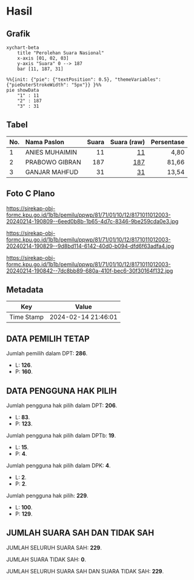 # Hasil

## Grafik

```mermaid
xychart-beta
    title "Perolehan Suara Nasional"
    x-axis [01, 02, 03]
    y-axis "Suara" 0 --> 187
    bar [11, 187, 31]
```

```mermaid
%%{init: {"pie": {"textPosition": 0.5}, "themeVariables": {"pieOuterStrokeWidth": "5px"}} }%%
pie showData
    "1" : 11
    "2" : 187
    "3" : 31
```

## Tabel

| No. | Nama Paslon    | Suara | Suara (raw) | Persentase |
|:--- |:-------------- | -----:| -----------:| ----------:|
| 1   | ANIES MUHAIMIN | 11    | [11][p-1]   | 4,80       |
| 2   | PRABOWO GIBRAN | 187   | [187][p-2]  | 81,66      |
| 3   | GANJAR MAHFUD  | 31    | [31][p-3]   | 13,54      |


[p-1]: https://github.com/gigit-pemilu/pemilu-2024/blob/main/pilpres/hitung-suara/sub/81-maluku/sub/71-kota-ambon/sub/01-nusaniwe/sub/1012-waihaong/sub/003-tps/sub/paslon-1.txt
[p-2]: https://github.com/gigit-pemilu/pemilu-2024/blob/main/pilpres/hitung-suara/sub/81-maluku/sub/71-kota-ambon/sub/01-nusaniwe/sub/1012-waihaong/sub/003-tps/sub/paslon-2.txt
[p-3]: https://github.com/gigit-pemilu/pemilu-2024/blob/main/pilpres/hitung-suara/sub/81-maluku/sub/71-kota-ambon/sub/01-nusaniwe/sub/1012-waihaong/sub/003-tps/sub/paslon-3.txt

## Foto C Plano

https://sirekap-obj-formc.kpu.go.id/1b1b/pemilu/ppwp/81/71/01/10/12/8171011012003-20240214-190809--6eed0b8b-1b65-4d7c-8346-9be259cda0e3.jpg

https://sirekap-obj-formc.kpu.go.id/1b1b/pemilu/ppwp/81/71/01/10/12/8171011012003-20240214-190829--9d8bd114-6142-40d0-b094-dfd6f63adfa4.jpg

https://sirekap-obj-formc.kpu.go.id/1b1b/pemilu/ppwp/81/71/01/10/12/8171011012003-20240214-190842--7dc8bb89-680a-410f-bec6-30f30164f132.jpg


## Metadata

| Key        | Value               |
| ---------- | ------------------- |
| Time Stamp | 2024-02-14 21:46:01 |


## DATA PEMILIH TETAP

Jumlah pemilih dalam DPT: **286**.
 * L: **126**.
 * P: **160**.

## DATA PENGGUNA HAK PILIH

Jumlah pengguna hak pilih dalam DPT: **206**.
 * L: **83**.
 * P: **123**.

Jumlah pengguna hak pilih dalam DPTb: **19**.
 * L: **15**.
 * P: **4**.

Jumlah pengguna hak pilih dalam DPK: **4**.
 * L: **2**.
 * P: **2**.

Jumlah pengguna hak pilih: **229**.
 * L: **100**.
 * P: **129**.

## JUMLAH SUARA SAH DAN TIDAK SAH

JUMLAH SELURUH SUARA SAH: **229**.

JUMLAH SUARA TIDAK SAH: **0**.

JUMLAH SELURUH SUARA SAH DAN SUARA TIDAK SAH: **229**.


